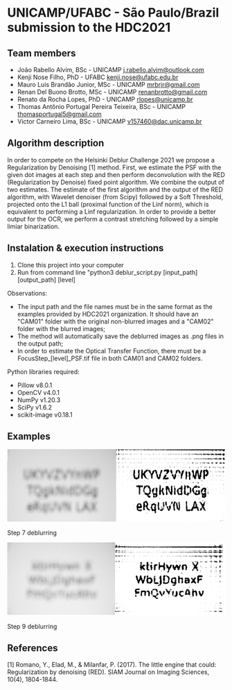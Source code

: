 # UNICAMP/UFABC - São Paulo/Brazil submission to the HDC2021 
## Team members
- João Rabello Alvim, BSc - UNICAMP j.rabello.alvim@outlook.com
- Kenji Nose Filho, PhD - UFABC kenji.nose@ufabc.edu.br
- Mauro Luis Brandão Junior, MSc - UNICAMP mrbrjr@gmail.com
- Renan Del Buono Brotto, MSc - UNICAMP renanbrotto@gmail.com
- Renato da Rocha Lopes, PhD - UNICAMP rlopes@unicamp.br
- Thomas Antônio Portugal Pereira Teixeira, BSc - UNICAMP thomasportugal5@gmail.com
- Victor Carneiro Lima, BSc - UNICAMP v157460@dac.unicamp.br

## Algorithm description


In order to compete on the Helsinki Deblur Challenge 2021 we propose a Regularization by Denoising [1] method. First, we estimate the PSF with the given dot images at each step and then perform deconvolution with the RED (Regularization by Denoise) fixed point algorithm. We combine the output of two estimates. The estimate of the first algorithm and the output of the RED algorithm, with Wavelet denoiser (from Scipy) followed by a Soft Threshold, projected onto the L1 ball (proximal function of the Linf norm), which is equivalent to performing a Linf regularization. In order to provide a better output for the OCR, we perform a contrast stretching followed by a simple limiar binarization.

## Instalation & execution instructions
1) Clone this project into your computer
2) Run from command line  "python3 deblur_script.py [input_path] [output_path] [level]

Observations:
- The input path and the file names must be in the same format as the examples provided by HDC2021 organization. It should have an "CAM01" folder with the original non-blurred images and a "CAM02" folder with the blurred images;
- The method will automatically save the deblurred images as .png files in the output path;
- In order to estimate the Optical Transfer Function, there must be a FocusStep_[level]\_PSF.tif file in both CAM01 and CAM02 folders.

Python libraries required:
- Pillow v8.0.1
- OpenCV v4.0.1
- NumPy v1.20.3
- SciPy v1.6.2
- scikit-image v0.18.1

## Examples
![image info](./examples/7.png)

Step 7 deblurring

![image info](./examples/9.png)

Step 9 deblurring

## References
[1] Romano, Y., Elad, M., & Milanfar, P. (2017). The little engine that could: Regularization by denoising (RED). SIAM Journal on Imaging Sciences, 10(4), 1804-1844.

